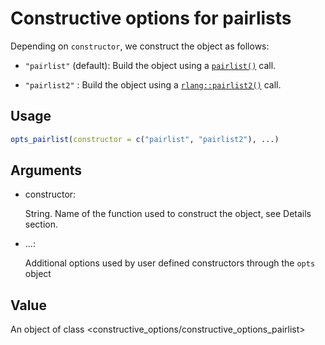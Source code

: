 # Constructive options for pairlists

Depending on `constructor`, we construct the object as follows:

- `"pairlist"` (default): Build the object using a
  [`pairlist()`](https://rdrr.io/r/base/list.html) call.

- `"pairlist2"` : Build the object using a
  [`rlang::pairlist2()`](https://rlang.r-lib.org/reference/pairlist2.html)
  call.

## Usage

``` r
opts_pairlist(constructor = c("pairlist", "pairlist2"), ...)
```

## Arguments

- constructor:

  String. Name of the function used to construct the object, see Details
  section.

- ...:

  Additional options used by user defined constructors through the
  `opts` object

## Value

An object of class
\<constructive_options/constructive_options_pairlist\>
